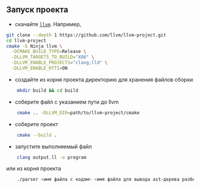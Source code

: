 ## Запуск проекта

- скачайте [`llvm`](https://llvm.org/docs/GettingStarted.html). Например,
``` bash 
git clone --depth 1 https://github.com/llvm/llvm-project.git
cd llvm-project
cmake -G Ninja llvm \
  -DCMAKE_BUILD_TYPE=Release \
  -DLLVM_TARGETS_TO_BUILD="X86" \
  -DLLVM_ENABLE_PROJECTS="clang;lld" \
  -DLLVM_ENABLE_RTTI=ON
``` 
- создайте из корня проекта директорию для хранения файлов сборки
``` bash 
    mkdir build && cd build
```
- соберите файл с указанием пути до llvm 
``` bash 
    cmake .. -DLLVM_DIR=path/to/llvm-project/cmake
```
- соберите проект
``` bash 
    cmake --build .
```
- запустите выполняемый файл 
``` bash 
    clang output.ll -o program
```
или из корня проекта
``` bash 
    ./parser <имя файла с кодом> <имя файла для вывода ast-дерева разбора>
```
